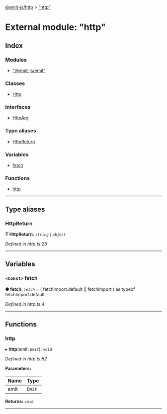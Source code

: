 [@emit-js/http](../README.md) > ["http"](../modules/_http_.md)

# External module: "http"

## Index

### Modules

* ["@emit-js/emit"](_http_.__emit_js_emit_.md)

### Classes

* [Http](../classes/_http_.http.md)

### Interfaces

* [HttpArg](../interfaces/_http_.httparg.md)

### Type aliases

* [HttpReturn](_http_.md#httpreturn)

### Variables

* [fetch](_http_.md#fetch)

### Functions

* [http](_http_.md#http-1)

---

## Type aliases

<a id="httpreturn"></a>

###  HttpReturn

**Ƭ HttpReturn**: *`string` \| `object`*

*Defined in http.ts:23*

___

## Variables

<a id="fetch"></a>

### `<Const>` fetch

**● fetch**: *`fetch`* =  (
  fetchImport.default || fetchImport
) as typeof fetchImport.default

*Defined in http.ts:4*

___

## Functions

<a id="http-1"></a>

###  http

▸ **http**(emit: *`Emit`*): `void`

*Defined in http.ts:62*

**Parameters:**

| Name | Type |
| ------ | ------ |
| emit | `Emit` |

**Returns:** `void`

___

